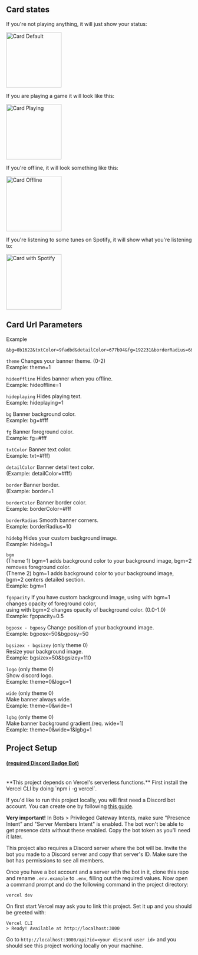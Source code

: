 ## Card states

If you're not playing anything, it will just show your status:

<p><img height="150px" alt="Card Default" src="https://files.catbox.moe/fhaua6.png" /></p>

If you are playing a game it will look like this:

<p><img height="150px" alt="Card Playing" src="https://files.catbox.moe/2npy4z.png" /></p>

If you're offline, it will look something like this:

<p><img height="150px" alt="Card Offline" src="https://files.catbox.moe/cviufc.png" /></p>

If you're listening to some tunes on Spotify, it will show what you're listening to:

<p><img height="150px" alt="Card with Spotify" src="https://files.catbox.moe/xd5nqp.png" /></p>

## Card Url Parameters
Example
```
&bg=0b1622&txtColor=9fadbd&detailColor=677b94&fg=192231&borderRadius=6&fgopacity=0.9&logo=1&wide=1
```
`theme` Changes your banner theme. (0-2)<br>
Example: theme=1

`hideoffline`
 Hides banner when you offline. <br>
Example: hideoffline=1

`hideplaying`
 Hides playing text. <br>
Example: hideplaying=1

`bg`
 Banner background color.<br>
Example: bg=#fff

`fg`
 Banner foreground color.<br>
Example: fg=#fff

`txtColor`
 Banner text color.<br>
Example: txt=#fff)

`detailColor`
 Banner detail text color.<br>
(Example: detailColor=#fff)

`border`
 Banner border.<br>
(Example: border=1

`borderColor`
 Banner border color.<br>
Example: borderColor=#fff

`borderRadius`
 Smooth banner corners.<br>
Example: borderRadius=10

`hidebg`
 Hides your custom background image.<br>
Example: hidebg=1

`bgm`<br>
 (Theme 1)
 bgm=1 adds background color to your background image, bgm=2 removes foreground color.<br>
(Theme 2)
 bgm=1 adds background color to your background image, bgm=2 centers detailed section.<br>
Example: bgm=1

`fgopacity`
 If you have custom background image, using with bgm=1 changes opacity of foreground color,<br> using with bgm=2 changes opacity of background color. (0.0-1.0)<br>
Example: fgopacity=0.5

`bgposx - bgposy`
 Change position of your background image. <br>
Example: bgposx=50&bgposy=50

`bgsizex - bgsizey` (only theme 0)<br>
 Resize your background image. <br>
Example: bgsizex=50&bgsizey=110

`logo` (only theme 0)<br>
 Show discord logo.<br>
Example: theme=0&logo=1

`wide` (only theme 0)<br>
 Make banner always wide.<br>
Example: theme=0&wide=1

`lgbg` (only theme 0)<br>
 Make banner background gradient.(req. wide=1)<br>
Example: theme=0&wide=1&lgbg=1

## Project Setup
<h4><a href="https://github.com/KanashiiDev/DiscordBadge">(required Discord Badge Bot)</a><br><br></h4>
**This project depends on Vercel's serverless functions.** First install the Vercel CLI by doing `npm i -g vercel`.

If you'd like to run this project locally, you will first need a Discord bot account. You can create one by following [this guide](https://discordpy.readthedocs.io/en/stable/discord.html).

**Very important!** In Bots > Privileged Gateway Intents, make sure "Presence Intent" and "Server Members Intent" is enabled. The bot won't be able to get presence data without these enabled. Copy the bot token as you'll need it later.

This project also requires a Discord server where the bot will be. Invite the bot you made to a Discord server and copy that server's ID. Make sure the bot has permissions to see all members.

Once you have a bot account and a server with the bot in it, clone this repo and rename `.env.example` to `.env`, filling out the required values. Now open a command prompt and do the following command in the project directory:

```
vercel dev
```

On first start Vercel may ask you to link this project. Set it up and you should be greeted with:

```
Vercel CLI
> Ready! Available at http://localhost:3000
```

Go to `http://localhost:3000/api?id=<your discord user id>` and you should see this project working locally on your machine.
